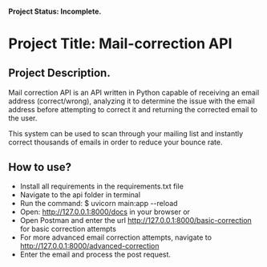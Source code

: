 #### Project Status: Incomplete.

# Project Title: Mail-correction API
## Project Description.
Mail correction API is an API written in Python capable of receiving an email address (correct/wrong), analyzing it to determine the issue with the email address before attempting to correct it and returning the corrected email to the user.

This system can be used to scan through your mailing list and instantly correct thousands of emails in order to reduce your bounce rate.

## How to use?
- Install all requirements in the requirements.txt file
- Navigate to the api folder in terminal
- Run the command: $ uvicorn main:app --reload
- Open: http://127.0.0.1:8000/docs in your browser or
- Open Postman and enter the url http://127.0.0.1:8000/basic-correction for basic correction attempts
- For more advanced email correction attempts, navigate to http://127.0.0.1:8000/advanced-correction
- Enter the email and process the post request.
